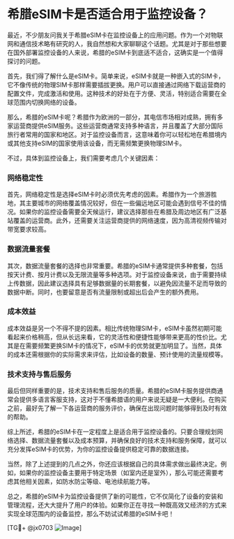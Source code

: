 # 希腊eSIM卡是否适合用于监控设备？

最近，不少朋友问我关于希腊eSIM卡在监控设备上的应用问题。作为一个对物联网和通信技术略有研究的人，我自然想和大家聊聊这个话题。尤其是对于那些想要在国外部署监控设备的人来说，希腊的eSIM卡到底适不适合，这确实是一个值得探讨的问题。

首先，我们得了解什么是eSIM卡。简单来说，eSIM卡就是一种嵌入式的SIM卡，它不像传统的物理SIM卡那样需要插拔更换。用户可以直接通过网络下载运营商的配置文件，完成激活和使用。这种技术的好处在于方便、灵活，特别适合需要在全球范围内切换网络的设备。

那么，希腊的eSIM卡呢？希腊作为欧洲的一部分，其电信市场相对成熟，拥有多家运营商提供eSIM服务。这些运营商通常支持多种语言，并且覆盖了大部分国际旅行者常用的国家和地区。对于监控设备而言，这意味着你可以轻松地在希腊境内或其他支持eSIM的国家使用该设备，而无需频繁更换物理SIM卡。

不过，具体到监控设备上，我们需要考虑几个关键因素：

### 网络稳定性

首先，网络稳定性是选择eSIM卡时必须优先考虑的因素。希腊作为一个旅游胜地，其主要城市的网络覆盖情况较好，但在一些偏远地区可能会遇到信号不佳的情况。如果你的监控设备需要全天候运行，建议选择那些在希腊及周边地区有广泛基站覆盖的运营商。此外，还需要关注运营商提供的网络速度，因为高清视频传输对带宽要求较高。

### 数据流量套餐

其次，数据流量套餐的选择也非常重要。希腊的eSIM卡通常提供多种套餐，包括按天计费、按月计费以及无限流量等多种选项。对于监控设备来说，由于需要持续上传数据，因此建议选择具有足够数据量的长期套餐，以避免因流量不足而导致的数据中断。同时，也要留意是否有流量限制或超出后会产生的额外费用。

### 成本效益

成本效益是另一个不得不提的因素。相比传统物理SIM卡，eSIM卡虽然初期可能看起来价格稍高，但从长远来看，它的灵活性和便捷性能够带来更高的性价比。尤其是在需要频繁更换SIM卡的情况下，eSIM卡的优势就更加明显了。当然，具体的成本还需根据你的实际需求来评估，比如设备的数量、预计使用的流量规模等。

### 技术支持与售后服务

最后但同样重要的是，技术支持和售后服务的质量。希腊的eSIM卡服务提供商通常会提供多语言客服支持，这对于不懂希腊语的用户来说无疑是一大便利。在购买之前，最好先了解一下各运营商的服务评价，确保在出现问题时能够得到及时有效的帮助。

综上所述，希腊的eSIM卡在一定程度上是适合用于监控设备的。只要合理规划网络选择、数据流量套餐以及成本预算，并确保良好的技术支持和服务保障，就可以充分发挥eSIM卡的优势，为你的监控设备提供稳定可靠的数据连接。

当然，除了上述提到的几点之外，你还应该根据自己的具体需求做出最终决定。例如，如果你的监控设备主要用于特定场景（如室内还是室外），那么可能还需要考虑其他相关因素，如防水防尘等级、电池续航能力等。

总之，希腊的eSIM卡为监控设备提供了新的可能性，它不仅简化了设备的安装和管理流程，还大大提升了用户的体验。如果你正在寻找一种既高效又经济的方式来实现全球范围内的设备监控，那么不妨试试希腊的eSIM卡吧！

[TG💪+ @jx0703 ![Image](https://github.com/user-attachments/assets/dbca1d08-cadb-493c-b0ec-ad6f7a83f270)]